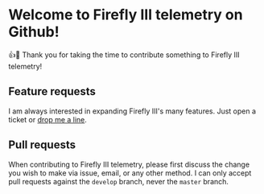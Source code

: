# Welcome to Firefly III telemetry on Github!

:+1::tada: Thank you for taking the time to contribute something to Firefly III telemetry!

## Feature requests

I am always interested in expanding Firefly III's many features. Just open a ticket or [drop me a line](mailto:james@firefly-iii.org).

## Pull requests

When contributing to Firefly III telemetry, please first discuss the change you wish to make via issue, email, or any other method. I can only accept pull requests against the `develop` branch, never the `master` branch.
